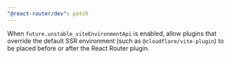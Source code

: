 ```yaml
---
"@react-router/dev": patch
---
```


When `future.unstable_viteEnvironmentApi` is enabled, allow plugins that override the default SSR environment (such as `@cloudflare/vite-plugin`) to be placed before or after the React Router plugin.
